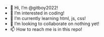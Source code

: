 - 👋 Hi, I’m @gitboy2022! 
- 👀 I’m interested in coding! 
- 🌱 I’m currently learning html, js, css! 
- 💞️ I’m looking to collaborate on nothing yet! 
- 📫 How to reach me is in this repo! 

<!---
gitboy2022/gitboy2022 is a ✨ special ✨ repository because its `README.md` (this file) appears on your GitHub profile.
You can click the Preview link to take a look at your changes.
---!>
